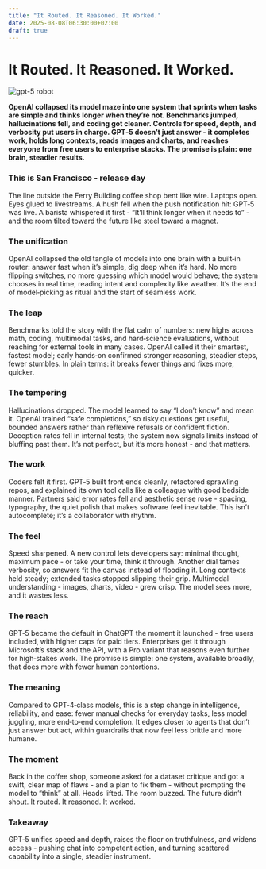 ```yaml
---
title: "It Routed. It Reasoned. It Worked."
date: 2025-08-08T06:30:00+02:00
draft: true
---
```

# It Routed. It Reasoned. It Worked.

![gpt-5 robot](/images/my-cat.jpg)

**OpenAI collapsed its model maze into one system that sprints when tasks are simple and thinks longer when they’re not. Benchmarks jumped, hallucinations fell, and coding got cleaner. Controls for speed, depth, and verbosity put users in charge. GPT‑5 doesn’t just answer - it completes work, holds long contexts, reads images and charts, and reaches everyone from free users to enterprise stacks. The promise is plain: one brain, steadier results.**

### This is San Francisco - release day

The line outside the Ferry Building coffee shop bent like wire. Laptops open. Eyes glued to livestreams. A hush fell when the push notification hit: GPT‑5 was live. A barista whispered it first - “It’ll think longer when it needs to” - and the room tilted toward the future like steel toward a magnet.

### The unification

OpenAI collapsed the old tangle of models into one brain with a built‑in router: answer fast when it’s simple, dig deep when it’s hard. No more flipping switches, no more guessing which model would behave; the system chooses in real time, reading intent and complexity like weather. It’s the end of model‑picking as ritual and the start of seamless work.

### The leap

Benchmarks told the story with the flat calm of numbers: new highs across math, coding, multimodal tasks, and hard‑science evaluations, without reaching for external tools in many cases. OpenAI called it their smartest, fastest model; early hands‑on confirmed stronger reasoning, steadier steps, fewer stumbles. In plain terms: it breaks fewer things and fixes more, quicker.

### The tempering

Hallucinations dropped. The model learned to say “I don’t know” and mean it. OpenAI trained “safe completions,” so risky questions get useful, bounded answers rather than reflexive refusals or confident fiction. Deception rates fell in internal tests; the system now signals limits instead of bluffing past them. It’s not perfect, but it’s more honest - and that matters.

### The work

Coders felt it first. GPT‑5 built front ends cleanly, refactored sprawling repos, and explained its own tool calls like a colleague with good bedside manner. Partners said error rates fell and aesthetic sense rose - spacing, typography, the quiet polish that makes software feel inevitable. This isn’t autocomplete; it’s a collaborator with rhythm.

### The feel

Speed sharpened. A new control lets developers say: minimal thought, maximum pace - or take your time, think it through. Another dial tames verbosity, so answers fit the canvas instead of flooding it. Long contexts held steady; extended tasks stopped slipping their grip. Multimodal understanding - images, charts, video - grew crisp. The model sees more, and it wastes less.

### The reach

GPT‑5 became the default in ChatGPT the moment it launched - free users included, with higher caps for paid tiers. Enterprises get it through Microsoft’s stack and the API, with a Pro variant that reasons even further for high‑stakes work. The promise is simple: one system, available broadly, that does more with fewer human contortions.

### The meaning

Compared to GPT‑4‑class models, this is a step change in intelligence, reliability, and ease: fewer manual checks for everyday tasks, less model juggling, more end‑to‑end completion. It edges closer to agents that don’t just answer but act, within guardrails that now feel less brittle and more humane.

### The moment

Back in the coffee shop, someone asked for a dataset critique and got a swift, clear map of flaws - and a plan to fix them - without prompting the model to “think” at all. Heads lifted. The room buzzed. The future didn’t shout. It routed. It reasoned. It worked.

### Takeaway

GPT‑5 unifies speed and depth, raises the floor on truthfulness, and widens access - pushing chat into competent action, and turning scattered capability into a single, steadier instrument.

